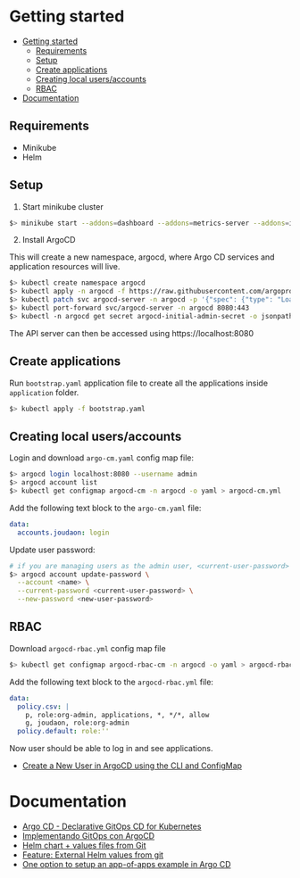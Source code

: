 # Getting started

- [Getting started](#getting-started)
  - [Requirements](#requirements)
  - [Setup](#setup)
  - [Create applications](#create-applications)
  - [Creating local users/accounts](#creating-local-usersaccounts)
  - [RBAC](#rbac)
- [Documentation](#documentation)

## Requirements

- Minikube
- Helm

## Setup

1. Start minikube cluster

```sh
$> minikube start --addons=dashboard --addons=metrics-server --addons=ingress --addons=registry --cpus=4 --memory=8gb
```

2. Install ArgoCD

This will create a new namespace, argocd, where Argo CD services and application resources will live.

```sh
$> kubectl create namespace argocd
$> kubectl apply -n argocd -f https://raw.githubusercontent.com/argoproj/argo-cd/stable/manifests/install.yaml
$> kubectl patch svc argocd-server -n argocd -p '{"spec": {"type": "LoadBalancer"}}'
$> kubectl port-forward svc/argocd-server -n argocd 8080:443
$> kubectl -n argocd get secret argocd-initial-admin-secret -o jsonpath="{.data.password}" | base64 -d; echo
```

The API server can then be accessed using https://localhost:8080

## Create applications

Run `bootstrap.yaml` application file to create all the applications inside `application` folder.

```sh
$> kubectl apply -f bootstrap.yaml
```

## Creating local users/accounts

Login and download `argo-cm.yaml` config map file:

```sh
$> argocd login localhost:8080 --username admin
$> argocd account list
$> kubectl get configmap argocd-cm -n argocd -o yaml > argocd-cm.yml
```

Add the following text block to the `argo-cm.yaml` file:

```yaml
data:
  accounts.joudaon: login
```

Update user password:

```sh
# if you are managing users as the admin user, <current-user-password> should be the current admin password.
$> argocd account update-password \
  --account <name> \
  --current-password <current-user-password> \
  --new-password <new-user-password>
```

## RBAC

Download `argocd-rbac.yml` config map file

```sh
$> kubectl get configmap argocd-rbac-cm -n argocd -o yaml > argocd-rbac.yml
```

Add the following text block to the `argocd-rbac.yml` file:

```yaml
data:
  policy.csv: |
    p, role:org-admin, applications, *, */*, allow
    g, joudaon, role:org-admin
  policy.default: role:''
```

Now user should be able to log in and see applications.

- [Create a New User in ArgoCD using the CLI and ConfigMap](https://medium.com/geekculture/create-a-new-user-in-argocd-using-the-cli-and-configmap-8cbb27cf5904)

# Documentation

- [Argo CD - Declarative GitOps CD for Kubernetes](https://argo-cd.readthedocs.io/en/stable/)
- [Implementando GitOps con ArgoCD](https://www.adictosaltrabajo.com/2020/05/25/implementando-gitops-con-argocd/)
- [Helm chart + values files from Git](https://github.com/argoproj/argo-cd/issues/2789#issuecomment-574821873)
- [Feature: External Helm values from git](https://github.com/argoproj/argo-cd/pull/6280)
- [One option to setup an app-of-apps example in Argo CD](https://suedbroecker.net/2022/08/22/one-option-to-setup-an-app-of-apps-example-in-argo-cd/)